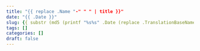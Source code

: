 ```yaml
---
title: "{{ replace .Name "-" " " | title }}"
date: "{{ .Date }}"
slug: {{ substr (md5 (printf "%s%s" .Date (replace .TranslationBaseName "-" " " | title))) 4 8 }}
tags: []
categories: []
draft: false
---
```

